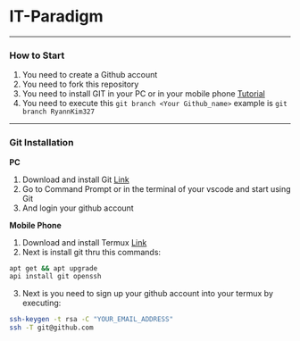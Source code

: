 # IT-Paradigm

---
### How to Start
1. You need to create a Github account
2. You need to fork this repository
3. You need to install GIT in your PC or in your mobile phone [Tutorial](#git-installation)
4. You need to execute this `git branch <Your Github_name>` example is `git branch RyannKim327`

---
### Git Installation
**PC**
1. Download and install Git [Link](https://git-scm.com/)
2. Go to Command Prompt or in the terminal of your vscode and start using Git
3. And login your github account

**Mobile Phone**
1. Download and install Termux [Link](https://f-droid.org/en/packages/com.termux/)
2. Next is install git thru this commands:
```Bash
apt get && apt upgrade
api install git openssh
```
3. Next is you need to sign up your github account into your termux by executing:
```Bash
ssh-keygen -t rsa -C "YOUR_EMAIL_ADDRESS"
ssh -T git@github.com
```